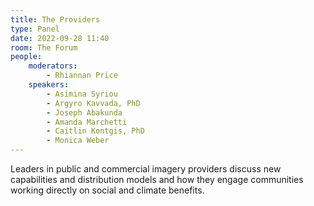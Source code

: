 ```yaml
---
title: The Providers
type: Panel
date: 2022-09-28 11:40
room: The Forum
people:
    moderators:
        - Rhiannan Price
    speakers:
        - Asimina Syriou
        - Argyro Kavvada, PhD
        - Joseph Abakunda
        - Amanda Marchetti
        - Caitlin Kontgis, PhD
        - Monica Weber
---
```

Leaders in public and commercial imagery providers discuss new capabilities and distribution models and how they engage communities working directly on social and climate benefits.
